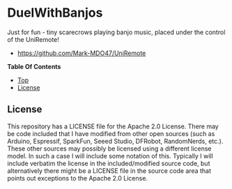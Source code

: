 # DuelWithBanjos
Just for fun - tiny scarecrows playing banjo music, placed under the control of the UniRemote!
- https://github.com/Mark-MDO47/UniRemote

**Table Of Contents**
* [Top](#duelwithbanjos "Top")
* [License](#license "License")

## License
This repository has a LICENSE file for the Apache 2.0 License. There may be code included that I have modified from other open sources (such as Arduino, Espressif, SparkFun, Seeed Studio, DFRobot, RandomNerds, etc.). These other sources may possibly be licensed using a different license model. In such a case I will include some notation of this. Typically I will include verbatim the license in the included/modified source code, but alternatively there might be a LICENSE file in the source code area that points out exceptions to the Apache 2.0 License.

